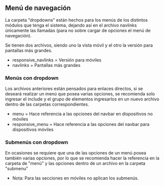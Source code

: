 ## Menú de navegación
La carpeta "dropdowns" están hechos para los menús de los distintos módulos que tenga el sistema, dejando así en el archivo navlinks únicamente las llamadas (para no sobre cargar de opciones el menú de navegación).

Se tienen dos archivos, siendo uno la vista móvil y el otro la versión para pantallas más grandes.

- responsive_navlinks = Versión para móviles
- navlinks = Pantallas más grandes

### Menús con dropdown
Los archivos anteriores están pensados para enlaces directos, si se deseará realizar un menú que posea varias opciones, se recomienda solo ingresar el include y el grupo de elementos ingresarlos en un nuevo archivo dentro de las carpetas correspondientes.

- menu = Hace referencia a las opciones del navbar en dispositivos no móviles
- responsive_menu = Hace referencia a las opciones del navbar para dispositivos móviles

### Submenús con dropdown
En ocasiones se requiere que una de las opciones de un menú posea también varias opciones, por lo que se recomienda hacer la referencia en la carpeta de "menú" y las opciones dentro de un archivo en la carpeta "submenu"

- Nota: Para las secciones en móviles no aplican los submenús.